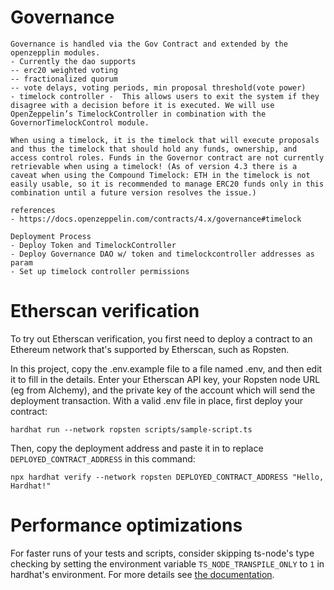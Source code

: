 # Governance

```shell
Governance is handled via the Gov Contract and extended by the openzepplin modules.
- Currently the dao supports 
-- erc20 weighted voting
-- fractionalized quorum
-- vote delays, voting periods, min proposal threshold(vote power)
- timelock controller -  This allows users to exit the system if they disagree with a decision before it is executed. We will use OpenZeppelin’s TimelockController in combination with the GovernorTimelockControl module.

When using a timelock, it is the timelock that will execute proposals and thus the timelock that should hold any funds, ownership, and access control roles. Funds in the Governor contract are not currently retrievable when using a timelock! (As of version 4.3 there is a caveat when using the Compound Timelock: ETH in the timelock is not easily usable, so it is recommended to manage ERC20 funds only in this combination until a future version resolves the issue.)

references
- https://docs.openzeppelin.com/contracts/4.x/governance#timelock

Deployment Process 
- Deploy Token and TimelockController
- Deploy Governance DAO w/ token and timelockcontroller addresses as param
- Set up timelock controller permissions
```

# Etherscan verification

To try out Etherscan verification, you first need to deploy a contract to an Ethereum network that's supported by Etherscan, such as Ropsten.

In this project, copy the .env.example file to a file named .env, and then edit it to fill in the details. Enter your Etherscan API key, your Ropsten node URL (eg from Alchemy), and the private key of the account which will send the deployment transaction. With a valid .env file in place, first deploy your contract:

```shell
hardhat run --network ropsten scripts/sample-script.ts
```

Then, copy the deployment address and paste it in to replace `DEPLOYED_CONTRACT_ADDRESS` in this command:

```shell
npx hardhat verify --network ropsten DEPLOYED_CONTRACT_ADDRESS "Hello, Hardhat!"
```

# Performance optimizations

For faster runs of your tests and scripts, consider skipping ts-node's type checking by setting the environment variable `TS_NODE_TRANSPILE_ONLY` to `1` in hardhat's environment. For more details see [the documentation](https://hardhat.org/guides/typescript.html#performance-optimizations).
